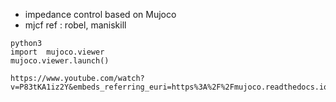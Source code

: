  - impedance control based on Mujoco
 - mjcf ref : robel, maniskill

 ```
 python3
 import  mujoco.viewer
 mujoco.viewer.launch()

 https://www.youtube.com/watch?v=P83tKA1iz2Y&embeds_referring_euri=https%3A%2F%2Fmujoco.readthedocs.io%2Fen%2Flatest%2Fprogramming%2Fsamples.html&source_ve_path=MjM4NTE

 ```